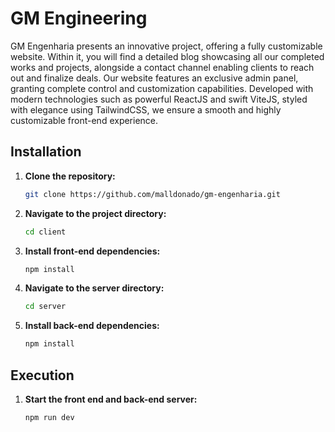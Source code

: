 # GM Engineering

GM Engenharia presents an innovative project, offering a fully customizable website. Within it, you will find a detailed blog showcasing all our completed works and projects, alongside a contact channel enabling clients to reach out and finalize deals. Our website features an exclusive admin panel, granting complete control and customization capabilities. Developed with modern technologies such as powerful ReactJS and swift ViteJS, styled with elegance using TailwindCSS, we ensure a smooth and highly customizable front-end experience.

<!--https://github.com/malldonado/gtm-engenharia/assets/47877623/dc78a005-0f27-4917-8d1c-abbe470986b2-->

## Installation

1. **Clone the repository:**
   ```sh
   git clone https://github.com/malldonado/gm-engenharia.git

2. **Navigate to the project directory:**
   ```sh
   cd client

3. **Install front-end dependencies:**
   ```sh
   npm install

4. **Navigate to the server directory:**
   ```sh
   cd server

5. **Install back-end dependencies:**
   ```sh
   npm install

## Execution

1. **Start the front end and back-end server:**
   ```sh
   npm run dev
